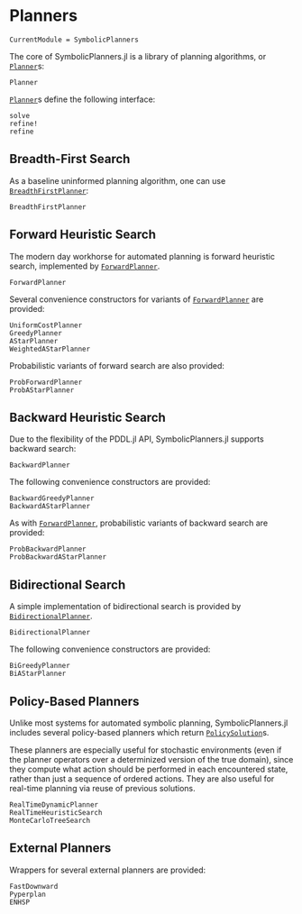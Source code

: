 # Planners

```@meta
CurrentModule = SymbolicPlanners
```

The core of SymbolicPlanners.jl is a library of planning algorithms, or 
[`Planner`](@ref)s:

```@docs
Planner
```

[`Planner`](@ref)s define the following interface:

```@docs
solve
refine!
refine
```

## Breadth-First Search

As a baseline uninformed planning algorithm, one can use 
[`BreadthFirstPlanner`](@ref):

```@docs
BreadthFirstPlanner
```

## Forward Heuristic Search

The modern day workhorse for automated planning is forward heuristic search,
implemented by [`ForwardPlanner`](@ref).

```@docs
ForwardPlanner
```

Several convenience constructors for variants of [`ForwardPlanner`](@ref)
are provided:

```@docs
UniformCostPlanner
GreedyPlanner
AStarPlanner
WeightedAStarPlanner
```

Probabilistic variants of forward search are also provided:

```@docs
ProbForwardPlanner
ProbAStarPlanner
```

## Backward Heuristic Search

Due to the flexibility of the PDDL.jl API, SymbolicPlanners.jl supports
backward search:

```@docs
BackwardPlanner
```

The following convenience constructors are provided:

```@docs
BackwardGreedyPlanner
BackwardAStarPlanner
```

As with [`ForwardPlanner`](@ref), probabilistic variants of backward search
are provided:

```@docs
ProbBackwardPlanner
ProbBackwardAStarPlanner
```

## Bidirectional Search

A simple implementation of bidirectional search is provided by 
[`BidirectionalPlanner`](@ref).

```@docs
BidirectionalPlanner
```

The following convenience constructors are provided:

```@docs
BiGreedyPlanner
BiAStarPlanner
```

## Policy-Based Planners

Unlike most systems for automated symbolic planning, SymbolicPlanners.jl
includes several policy-based planners which return [`PolicySolution`](@ref)s.

These planners are especially useful for stochastic environments (even if the
planner operators over a determinized version of the true domain), since they
compute what action should be performed in each encountered state, rather than
just a sequence of ordered actions. They are also useful for real-time planning
via reuse of previous solutions.

```@docs
RealTimeDynamicPlanner
RealTimeHeuristicSearch
MonteCarloTreeSearch
```

## External Planners

Wrappers for several external planners are provided:

```@docs
FastDownward
Pyperplan
ENHSP
```